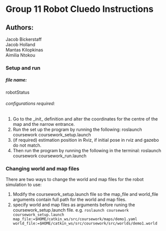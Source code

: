 # Group 11 Robot Cluedo Instructions
## Authors:
Jacob Bickerstaff <br>
Jacob Holland <br>
Mantas Kilopkinas <br>
Aimilia Ntokou <br>

### Setup and run

##### file name:
robotStatus
###### configurations required:
1. Go to the \__init__ definition and alter the coordinates for the centre of the map and the narrow entrance.
2. Run the set up the program by running the following:
   roslaunch coursework coursework_setup.launch
3. (if required) estimation position in Rviz, if initial pose in rviz and gazebo do not match.
4. Then run the program by running the following in the terminal:
   roslaunch coursework coursework_run.launch


### Changing world and map files

There are two ways to change the world and map files for the robot simulation to use:

1. Modify the coursework_setup.launch file so the map_file and world_file arguments contain full path for the world and map files.
2. specify world and map files as arguments before runing the coursework_setup.launch file.
e.g. `roslaunch coursework coursework_setup.launch map_file:=$HOME/catkin_ws/src/coursework/maps/demo1.yaml world_file:=$HOME/catkin_ws/src/coursework/src/worlds/demo1.world`